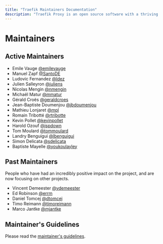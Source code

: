 ```yaml
---
title: "Traefik Maintainers Documentation"
description: "Traefik Proxy is an open source software with a thriving community of contributors and maintainers. Read the list of maintainers on this page."
---
```


# Maintainers

## Active Maintainers

* Emile Vauge [@emilevauge](https://github.com/emilevauge)
* Manuel Zapf [@SantoDE](https://github.com/SantoDE)
* Ludovic Fernandez [@ldez](https://github.com/ldez)
* Julien Salleyron [@juliens](https://github.com/juliens)
* Nicolas Mengin [@nmengin](https://github.com/nmengin)
* Michaël Matur [@mmatur](https://github.com/mmatur)
* Gérald Croës [@geraldcroes](https://github.com/geraldcroes)
* Jean-Baptiste Doumenjou [@jbdoumenjou](https://github.com/jbdoumenjou)
* Mathieu Lonjaret [@mpl](https://github.com/mpl)
* Romain Tribotté [@rtribotte](https://github.com/rtribotte)
* Kevin Pollet [@kevinpollet](https://github.com/kevinpollet)
* Harold Ozouf [@jspdown](https://github.com/jspdown)
* Tom Moulard [@tommoulard](https://github.com/tommoulard)
* Landry Benguigui [@lbenguigui](https://github.com/lbenguigui)
* Simon Delicata [@sdelicata](https://github.com/sdelicata)
* Baptiste Mayelle [@youkoulayley](https://github.com/youkoulayley)

## Past Maintainers

People who have had an incredibly positive impact on the project, and are now focusing on other projects.

* Vincent Demeester [@vdemeester](https://github.com/vdemeester)
* Ed Robinson [@errm](https://github.com/errm)
* Daniel Tomcej [@dtomcej](https://github.com/dtomcej)
* Timo Reimann [@timoreimann](https://github.com/timoreimann)
* Marco Jantke [@mjantke](https://github.com/mjeri)

## Maintainer's Guidelines

Please read the [maintainer's guidelines](maintainers-guidelines.md).
